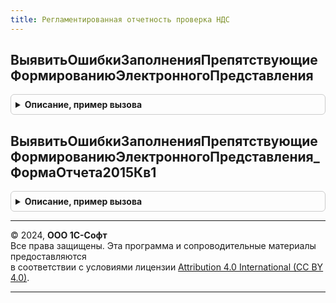 ```yaml
---
title: Регламентированная отчетность проверка НДС
---
```



## ВыявитьОшибкиЗаполненияПрепятствующиеФормированиюЭлектронногоПредставления
<details style="margin: 1em 0; padding: 0.5em; border: 1px solid #ccc; border-radius: 6px;">

<summary style="font-weight: bold; cursor: pointer;">Описание, пример вызова</summary>

```bsl

// Помещает во временное хранилище представление ошибок, препятствующих формированию электронного представления
// декларации по НДС. Предназначена для редакций декларации по НДС, соответствующих формам "ФормаОтчета2023Кв1",
// "ФормаОтчета2022Кв1", "ФормаОтчета2021Кв3", "ФормаОтчета2020Кв4", "ФормаОтчета2019Кв1" и "ФормаОтчета2017Кв1"
// отчета "РегламентированныйОтчетНДС".
// Параметры:
//   Отчет - ДокументСсылка.РегламентированныйОтчет - ссылка на сохраненный документ со сведениями декларации.
//   МакетОформления - ТабличныйДокумент - макет на основании которого производится формирование
//                                         табличного представления.
//   АдресХранилища - Строка - адрес временного хранилища
//     Структура - содержит структуру со свойствами:
//       * КоличествоОшибок - Число - общее количество обнаруженных ошибок.
//       * ПредставлениеОшибок - ТабличныйДокумент - табличное представление ошибок для вывода в формы.
//
Процедура ВыявитьОшибкиЗаполненияПрепятствующиеФормированиюЭлектронногоПредставления(Отчет, МакетОформления, НаименованиеДекларации, АдресХранилища) Экспорт
```

Пример вызова
```bsl
РегламентированнаяОтчетностьПроверкаНДС.ВыявитьОшибкиЗаполненияПрепятствующиеФормированиюЭлектронногоПредставления(Отчет, МакетОформления, НаименованиеДекларации, АдресХранилища) 
```
</details>

## ВыявитьОшибкиЗаполненияПрепятствующиеФормированиюЭлектронногоПредставления_ФормаОтчета2015Кв1
<details style="margin: 1em 0; padding: 0.5em; border: 1px solid #ccc; border-radius: 6px;">

<summary style="font-weight: bold; cursor: pointer;">Описание, пример вызова</summary>

```bsl

// Помещает во временное хранилище представление ошибок, препятствующих формированию электронного представления
// декларации по НДС. Предназначена для редакции декларации по НДС, соответствующей форме "ФормаОтчета2015Кв1"
// отчета "РегламентированныйОтчетНДС".
// Параметры:
//   Отчет - ДокументСсылка.РегламентированныйОтчет - ссылка на сохраненный документ со сведениями декларации.
//   МакетОформления - ТабличныйДокумент - макет на основании которого производится формирование
//                                         табличного представления.
//   АдресХранилища - Строка - адрес временного хранилища
//     Структура - содержит структуру со свойствами:
//       * КоличествоОшибок - Число - общее количество обнаруженных ошибок.
//       * ПредставлениеОшибок - ТабличныйДокумент - табличное представление ошибок для вывода в формы.
//
Процедура ВыявитьОшибкиЗаполненияПрепятствующиеФормированиюЭлектронногоПредставления_ФормаОтчета2015Кв1(Отчет, МакетОформления, НаименованиеДекларации, АдресХранилища) Экспорт
```

Пример вызова
```bsl
РегламентированнаяОтчетностьПроверкаНДС.ВыявитьОшибкиЗаполненияПрепятствующиеФормированиюЭлектронногоПредставления_ФормаОтчета2015Кв1(Отчет, МакетОформления, НаименованиеДекларации, АдресХранилища) 
```
</details>

---

© 2024, **ООО 1С-Софт**  
Все права защищены. Эта программа и сопроводительные материалы предоставляются  
в соответствии с условиями лицензии [Attribution 4.0 International (CC BY 4.0)](https://creativecommons.org/licenses/by/4.0/legalcode).

---
